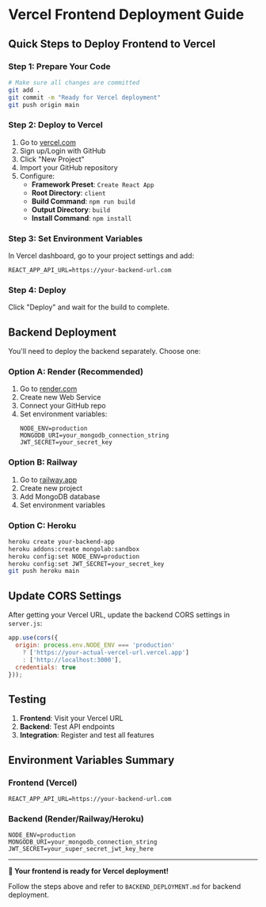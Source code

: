 # Vercel Frontend Deployment Guide

## Quick Steps to Deploy Frontend to Vercel

### Step 1: Prepare Your Code
```bash
# Make sure all changes are committed
git add .
git commit -m "Ready for Vercel deployment"
git push origin main
```

### Step 2: Deploy to Vercel
1. Go to [vercel.com](https://vercel.com)
2. Sign up/Login with GitHub
3. Click "New Project"
4. Import your GitHub repository
5. Configure:
   - **Framework Preset**: `Create React App`
   - **Root Directory**: `client`
   - **Build Command**: `npm run build`
   - **Output Directory**: `build`
   - **Install Command**: `npm install`

### Step 3: Set Environment Variables
In Vercel dashboard, go to your project settings and add:
```
REACT_APP_API_URL=https://your-backend-url.com
```

### Step 4: Deploy
Click "Deploy" and wait for the build to complete.

## Backend Deployment

You'll need to deploy the backend separately. Choose one:

### Option A: Render (Recommended)
1. Go to [render.com](https://render.com)
2. Create new Web Service
3. Connect your GitHub repo
4. Set environment variables:
   ```
   NODE_ENV=production
   MONGODB_URI=your_mongodb_connection_string
   JWT_SECRET=your_secret_key
   ```

### Option B: Railway
1. Go to [railway.app](https://railway.app)
2. Create new project
3. Add MongoDB database
4. Set environment variables

### Option C: Heroku
```bash
heroku create your-backend-app
heroku addons:create mongolab:sandbox
heroku config:set NODE_ENV=production
heroku config:set JWT_SECRET=your_secret_key
git push heroku main
```

## Update CORS Settings

After getting your Vercel URL, update the backend CORS settings in `server.js`:

```javascript
app.use(cors({
  origin: process.env.NODE_ENV === 'production' 
    ? ['https://your-actual-vercel-url.vercel.app'] 
    : ['http://localhost:3000'],
  credentials: true
}));
```

## Testing

1. **Frontend**: Visit your Vercel URL
2. **Backend**: Test API endpoints
3. **Integration**: Register and test all features

## Environment Variables Summary

### Frontend (Vercel)
```
REACT_APP_API_URL=https://your-backend-url.com
```

### Backend (Render/Railway/Heroku)
```
NODE_ENV=production
MONGODB_URI=your_mongodb_connection_string
JWT_SECRET=your_super_secret_jwt_key_here
```

---

**🎯 Your frontend is ready for Vercel deployment!**

Follow the steps above and refer to `BACKEND_DEPLOYMENT.md` for backend deployment. 